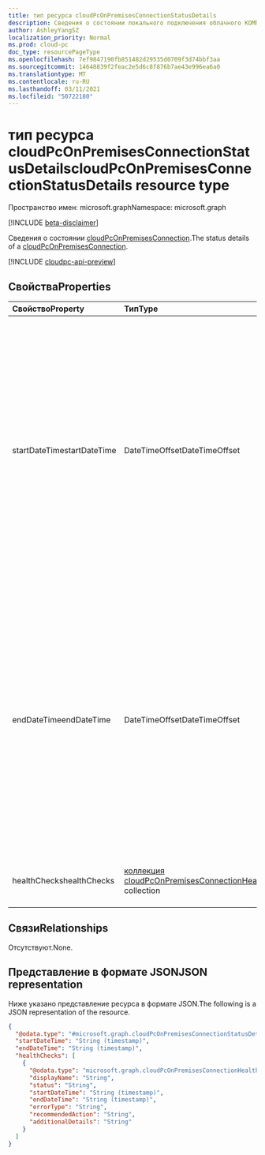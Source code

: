 ```yaml
---
title: тип ресурса cloudPcOnPremisesConnectionStatusDetails
description: Сведения о состоянии локального подключения облачного КОМПЬЮТЕРА.
author: AshleyYangSZ
localization_priority: Normal
ms.prod: cloud-pc
doc_type: resourcePageType
ms.openlocfilehash: 7ef9847190fb851482d29535d0709f3d74bbf3aa
ms.sourcegitcommit: 14648839f2feac2e5d6c8f876b7ae43e996ea6a0
ms.translationtype: MT
ms.contentlocale: ru-RU
ms.lasthandoff: 03/11/2021
ms.locfileid: "50722180"
---
```

# <a name="cloudpconpremisesconnectionstatusdetails-resource-type"></a><span data-ttu-id="da8d5-103">тип ресурса cloudPcOnPremisesConnectionStatusDetails</span><span class="sxs-lookup"><span data-stu-id="da8d5-103">cloudPcOnPremisesConnectionStatusDetails resource type</span></span>

<span data-ttu-id="da8d5-104">Пространство имен: microsoft.graph</span><span class="sxs-lookup"><span data-stu-id="da8d5-104">Namespace: microsoft.graph</span></span>

[!INCLUDE [beta-disclaimer](../../includes/beta-disclaimer.md)]

<span data-ttu-id="da8d5-105">Сведения о состоянии [cloudPcOnPremisesConnection](../resources/cloudpconpremisesconnection.md).</span><span class="sxs-lookup"><span data-stu-id="da8d5-105">The status details of a [cloudPcOnPremisesConnection](../resources/cloudpconpremisesconnection.md).</span></span>

[!INCLUDE [cloudpc-api-preview](../../includes/cloudpc-api-preview.md)]

## <a name="properties"></a><span data-ttu-id="da8d5-106">Свойства</span><span class="sxs-lookup"><span data-stu-id="da8d5-106">Properties</span></span>

|<span data-ttu-id="da8d5-107">Свойство</span><span class="sxs-lookup"><span data-stu-id="da8d5-107">Property</span></span>|<span data-ttu-id="da8d5-108">Тип</span><span class="sxs-lookup"><span data-stu-id="da8d5-108">Type</span></span>|<span data-ttu-id="da8d5-109">Описание</span><span class="sxs-lookup"><span data-stu-id="da8d5-109">Description</span></span>|
|:---|:---|:---|
|<span data-ttu-id="da8d5-110">startDateTime</span><span class="sxs-lookup"><span data-stu-id="da8d5-110">startDateTime</span></span>|<span data-ttu-id="da8d5-111">DateTimeOffset</span><span class="sxs-lookup"><span data-stu-id="da8d5-111">DateTimeOffset</span></span>|<span data-ttu-id="da8d5-112">Время начала проверки состояния подключения.</span><span class="sxs-lookup"><span data-stu-id="da8d5-112">The start time of the connection health check.</span></span> <span data-ttu-id="da8d5-113">Тип Timestamp представляет сведения о времени и дате с использованием формата ISO 8601 (всегда применяется формат UTC).</span><span class="sxs-lookup"><span data-stu-id="da8d5-113">The Timestamp type represents date and time information using ISO 8601 format and is always in UTC time.</span></span> <span data-ttu-id="da8d5-114">Например, значение полуночи 1 января 2014 г. в формате UTC: `2014-01-01T00:00:00Z`.</span><span class="sxs-lookup"><span data-stu-id="da8d5-114">For example, midnight UTC on Jan 1, 2014 is `2014-01-01T00:00:00Z`.</span></span>|
|<span data-ttu-id="da8d5-115">endDateTime</span><span class="sxs-lookup"><span data-stu-id="da8d5-115">endDateTime</span></span>|<span data-ttu-id="da8d5-116">DateTimeOffset</span><span class="sxs-lookup"><span data-stu-id="da8d5-116">DateTimeOffset</span></span>|<span data-ttu-id="da8d5-117">Конечное время проверки состояния подключения.</span><span class="sxs-lookup"><span data-stu-id="da8d5-117">The end time of the connection health check.</span></span> <span data-ttu-id="da8d5-118">Тип Timestamp представляет сведения о времени и дате с использованием формата ISO 8601 (всегда применяется формат UTC).</span><span class="sxs-lookup"><span data-stu-id="da8d5-118">The Timestamp type represents date and time information using ISO 8601 format and is always in UTC time.</span></span> <span data-ttu-id="da8d5-119">Например, значение полуночи 1 января 2014 г. в формате UTC: `2014-01-01T00:00:00Z`.</span><span class="sxs-lookup"><span data-stu-id="da8d5-119">For example, midnight UTC on Jan 1, 2014 is `2014-01-01T00:00:00Z`.</span></span>|
|<span data-ttu-id="da8d5-120">healthChecks</span><span class="sxs-lookup"><span data-stu-id="da8d5-120">healthChecks</span></span>|<span data-ttu-id="da8d5-121">[коллекция cloudPcOnPremisesConnectionHealthCheck](../resources/cloudpconpremisesconnectionhealthcheck.md)</span><span class="sxs-lookup"><span data-stu-id="da8d5-121">[cloudPcOnPremisesConnectionHealthCheck](../resources/cloudpconpremisesconnectionhealthcheck.md) collection</span></span>|<span data-ttu-id="da8d5-122">Все проверки, которые проводятся в подключении.</span><span class="sxs-lookup"><span data-stu-id="da8d5-122">All checks that are done on the connection.</span></span>|

## <a name="relationships"></a><span data-ttu-id="da8d5-123">Связи</span><span class="sxs-lookup"><span data-stu-id="da8d5-123">Relationships</span></span>

<span data-ttu-id="da8d5-124">Отсутствуют.</span><span class="sxs-lookup"><span data-stu-id="da8d5-124">None.</span></span>

## <a name="json-representation"></a><span data-ttu-id="da8d5-125">Представление в формате JSON</span><span class="sxs-lookup"><span data-stu-id="da8d5-125">JSON representation</span></span>

<span data-ttu-id="da8d5-126">Ниже указано представление ресурса в формате JSON.</span><span class="sxs-lookup"><span data-stu-id="da8d5-126">The following is a JSON representation of the resource.</span></span>
<!-- {
  "blockType": "resource",
  "@odata.type": "microsoft.graph.cloudPcOnPremisesConnectionStatusDetails"
}
-->

``` json
{
  "@odata.type": "#microsoft.graph.cloudPcOnPremisesConnectionStatusDetails",
  "startDateTime": "String (timestamp)",
  "endDateTime": "String (timestamp)",
  "healthChecks": [
    {
      "@odata.type": "microsoft.graph.cloudPcOnPremisesConnectionHealthCheck",
      "displayName": "String",
      "status": "String",
      "startDateTime": "String (timestamp)",
      "endDateTime": "String (timestamp)",
      "errorType": "String",
      "recommendedAction": "String",
      "additionalDetails": "String"
    }
  ]
}
```
